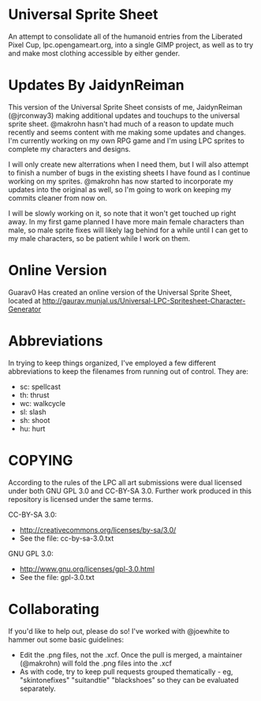 Universal Sprite Sheet
======================

An attempt to consolidate all of the humanoid entries from the Liberated Pixel Cup, lpc.opengameart.org, into a single GIMP project, as well as to try and make most clothing accessible by either gender.

Updates By JaidynReiman
==============
This version of the Universal Sprite Sheet consists of me, JaidynReiman (@jrconway3) making additional updates and touchups to the universal sprite sheet. @makrohn hasn't had much of a reason to update much recently and seems content with me making some updates and changes. I'm currently working on my own RPG game and I'm using LPC sprites to complete my characters and designs.

I will only create new alterrations when I need them, but I will also attempt to finish a number of bugs in the existing sheets I have found as I continue working on my sprites. @makrohn has now started to incorporate my updates into the original as well, so I'm going to work on keeping my commits cleaner from now on.

I will be slowly working on it, so note that it won't get touched up right away. In my first game planned I have more main female characters than male, so male sprite fixes will likely lag behind for a while until I can get to my male characters, so be patient while I work on them.

Online Version
==============
Guarav0 Has created an online version of the Universal Sprite Sheet, located at http://gaurav.munjal.us/Universal-LPC-Spritesheet-Character-Generator

Abbreviations
=============

In trying to keep things organized, I've employed a few different abbreviations to keep the filenames from running out of control.  They are:
 - sc: spellcast
 - th: thrust
 - wc: walkcycle
 - sl: slash
 - sh: shoot
 - hu: hurt

COPYING
=======

According to the rules of the LPC all art submissions were dual licensed under both GNU GPL 3.0 and CC-BY-SA 3.0.  Further work produced in this repository is licensed under the same terms.

CC-BY-SA 3.0:
 - http://creativecommons.org/licenses/by-sa/3.0/
 - See the file: cc-by-sa-3.0.txt

GNU GPL 3.0:
 - http://www.gnu.org/licenses/gpl-3.0.html
 - See the file: gpl-3.0.txt

Collaborating
=============

If you'd like to help out, please do so!  I've worked with @joewhite to hammer out some basic guidelines:
 - Edit the .png files, not the .xcf.  Once the pull is merged, a maintainer (@makrohn) will fold the .png files into the .xcf
 - As with code, try to keep pull requests grouped thematically - eg, "skintonefixes" "suitandtie" "blackshoes" so they can be evaluated separately.
